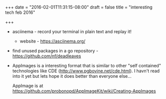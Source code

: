 +++
date = "2016-02-01T11:31:15-08:00"
draft = false
title = "interesting tech feb 2016"

+++

- asciinema - record your terminal in plain text and replay it!
  - website - https://asciinema.org/

- find unused packages in a go repository - https://github.com/nf/deadleaves

- AppImages is a interesting format that is similar to other "self contained" technologies like 
  CDE (http://www.pgbovine.net/cde.html). I havn't read into it yet but lets hope it does better
  than everyone else...

  AppImage is at https://github.com/probonopd/AppImageKit/wiki/Creating-AppImages

